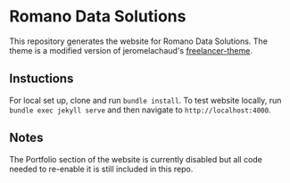 # Romano Data Solutions

This repository generates the website for Romano Data Solutions.
The theme is a modified version of jeromelachaud's [freelancer-theme](https://github.com/jeromelachaud/freelancer-theme).


## Instuctions

For local set up, clone and run `bundle install`.
To test website locally, run `bundle exec jekyll serve` and then navigate to `http://localhost:4000`.


## Notes

The Portfolio section of the website is currently disabled but all code needed to re-enable it is still included in this repo.
